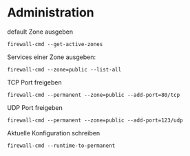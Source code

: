 # Administration 

default Zone ausgeben

`firewall-cmd --get-active-zones`

Services einer Zone ausgeben:

`firewall-cmd --zone=public --list-all`

TCP Port freigeben

`firewall-cmd --permanent --zone=public --add-port=80/tcp`

UDP Port freigeben

`firewall-cmd --permanent --zone=public --add-port=123/udp`

Aktuelle Konfiguration schreiben

`firewall-cmd --runtime-to-permanent`
